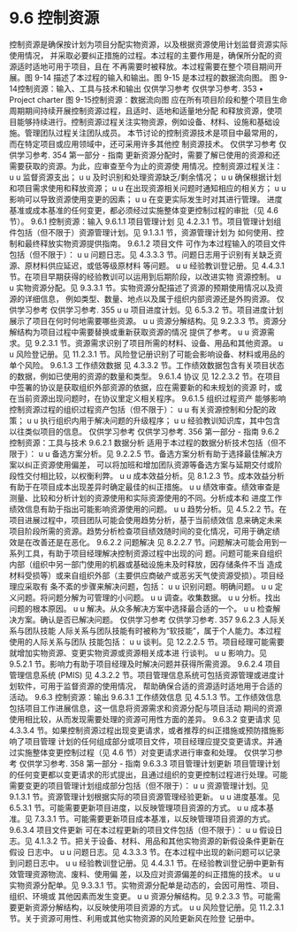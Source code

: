 # 9.6 控制资源
控制资源是确保按计划为项目分配实物资源，以及根据资源使用计划监督资源实际使用情况，
并采取必要纠正措施的过程。本过程的主要作用是，确保所分配的资源适时适地可用于项目，且在
不再需要时被释放。本过程需要在整个项目期间开展。图 9-14 描述了本过程的输入和输出。图 9-15
是本过程的数据流向图。
图 9-14控制资源：输入、工具与技术和输出
仅供学习参考 仅供学习参考.
353
• Project
charter
图 9-15控制资源：数据流向图
应在所有项目阶段和整个项目生命周期期间持续开展控制资源过程，且适时、适地和适量地分配
和释放资源，使项目能够持续进行。控制资源过程关注实物资源，例如设备、材料、设施和基础设
施。管理团队过程关注团队成员。
本节讨论的控制资源技术是项目中最常用的，而在特定项目或应用领域中，还可采用许多其他控
制资源技术。
仅供学习参考 仅供学习参考.
354  第一部分 - 指南
更新资源分配时，需要了解已使用的资源和还需要获取的资源。为此，应审查至今为止的资源使
用情况。控制资源过程关注：
u u 监督资源支出；
u u 及时识别和处理资源缺乏/剩余情况；
u u 确保根据计划和项目需求使用和释放资源；
u u 在出现资源相关问题时通知相应的相关方；
u u 影响可以导致资源使用变更的因素；
u u 在变更实际发生时对其进行管理。
进度基准或成本基准的任何变更，都必须经过实施整体变更控制过程的审批（见 4.6 节）。
9.6.1 控制资源：输入
9.6.1.1 项目管理计划
见 4.2.3.1 节。项目管理计划组件包括（但不限于）资源管理计划。见 9.1.3.1 节，资源管理计划为
如何使用、控制和最终释放实物资源提供指南。
9.6.1.2 项目文件
可作为本过程输入的项目文件包括（但不限于）：
u u 问题日志。见 4.3.3.3 节。问题日志用于识别有关缺乏资源、原材料供应延迟，或低等级原材料
等问题。
u u 经验教训登记册。见 4.4.3.1 节。在项目早期获得的经验教训可以运用到后期阶段，以改进实物
资源控制。
u u 实物资源分配。见 9.3.3.1 节。实物资源分配描述了资源的预期使用情况以及资源的详细信息，
例如类型、数量、地点以及属于组织内部资源还是外购资源。
仅供学习参考 仅供学习参考.
355
u u 项目进度计划。见 6.5.3.2 节。项目进度计划展示了项目在何时何地需要哪些资源。
u u 资源分解结构。见 9.2.3.3 节。资源分解结构为项目过程中需要替换或重新获取资源的情况
提供了参考。
u u 资源需求。见 9.2.3.1 节。资源需求识别了项目所需的材料、设备、用品和其他资源。
u u 风险登记册。见 11.2.3.1 节。风险登记册识别了可能会影响设备、材料或用品的单个风险。
9.6.1.3 工作绩效数据
见 4.3.3.2 节。工作绩效数据包含有关项目状态的数据，例如已使用的资源的数量和类型。
9.6.1.4 协议
见 12.2.3.2 节。在项目中签署的协议是获取组织外部资源的依据，应在需要新的和未规划的资源
时，或在当前资源出现问题时，在协议里定义相关程序。
9.6.1.5 组织过程资产
能够影响控制资源过程的组织过程资产包括（但不限于）：
u u 有关资源控制和分配的政策；
u u 执行组织内用于解决问题的升级程序；
u u 经验教训知识库，其中包含以往类似项目的信息。
仅供学习参考 仅供学习参考.
356  第一部分 - 指南
9.6.2 控制资源：工具与技术
9.6.2.1 数据分析
适用于本过程的数据分析技术包括（但不限于）：
u u 备选方案分析。见 9.2.2.5 节。备选方案分析有助于选择最佳解决方案以纠正资源使用偏差，
可以将加班和增加团队资源等备选方案与延期交付或阶段性交付相比较，以权衡利弊。
u u 成本效益分析。见 8.1.2.3 节。成本效益分析有助于在项目成本出现差异时确定最佳的纠正措施。
u u 绩效审查。绩效审查是测量、比较和分析计划的资源使用和实际资源使用的不同。分析成本和
进度工作绩效信息有助于指出可能影响资源使用的问题。
u u 趋势分析。见 4.5.2.2 节。在项目进展过程中，项目团队可能会使用趋势分析，基于当前绩效信
息来确定未来项目阶段所需的资源。趋势分析检查项目绩效随时间的变化情况，可用于确定绩
效是在改善还是在恶化。
9.6.2.2 问题解决
见 8.2.2.7 节。问题解决可能会用到一系列工具，有助于项目经理解决控制资源过程中出现的问
题。问题可能来自组织内部（组织中另一部门使用的机器或基础设施未及时释放，因存储条件不当
造成材料受损等）或来自组织外部（主要供应商破产或恶劣天气使资源受损）。项目经理应采取有
条不紊的步骤来解决问题，包括：
u u 识别问题。明确问题。
u u 定义问题。将问题分解为可管理的小问题。
u u 调查。收集数据。
u u 分析。找出问题的根本原因。
u u 解决。从众多解决方案中选择最合适的一个。
u u 检查解决方案。确认是否已解决问题。
仅供学习参考 仅供学习参考.
357
9.6.2.3 人际关系与团队技能
人际关系与团队技能有时被称为“软技能”，属于个人能力。本过程使用的人际关系与团队
技能包括：
u u 谈判。见 12.2.2.5 节。项目经理可能需要就增加实物资源、变更实物资源或资源相关成本进
行谈判。
u u 影响力。见 9.5.2.1 节。影响力有助于项目经理及时解决问题并获得所需资源。
9.6.2.4 项目管理信息系统 (PMIS)
见 4.3.2.2 节。项目管理信息系统可包括资源管理或进度计划软件，可用于监督资源的使用情况，
帮助确保合适的资源适时适地用于合适的活动。
9.6.3 控制资源：输出
9.6.3.1 工作绩效信息
见 4.5.1.3 节。工作绩效信息包括项目工作进展信息，这一信息将资源需求和资源分配与项目活动
期间的资源使用相比较，从而发现需要处理的资源可用性方面的差异。
9.6.3.2 变更请求
见 4.3.3.4 节。如果控制资源过程出现变更请求，或者推荐的纠正措施或预防措施影响了项目管理
计划的任何组成部分或项目文件，项目经理应提交变更请求。并通过实施整体变更控制过程（见 4.6
节）对变更请求进行审查和处理。
仅供学习参考 仅供学习参考.
358  第一部分 - 指南
9.6.3.3 项目管理计划更新
项目管理计划的任何变更都以变更请求的形式提出，且通过组织的变更控制过程进行处理。可能
需要变更的项目管理计划组成部分包括（但不限于）：
u u 资源管理计划。见 9.1.3.1 节。资源管理计划根据实际的项目资源管理经验更新。
u u 进度基准。见 6.5.3.1 节。可能需要更新项目进度，以反映管理项目资源的方式。
u u 成本基准。见 7.3.3.1 节。可能需要更新项目成本基准，以反映管理项目资源的方式。
9.6.3.4 项目文件更新
可在本过程更新的项目文件包括（但不限于）：
u u 假设日志。见 4.1.3.2 节。把关于设备、材料、用品和其他实物资源的新假设条件更新在假设
日志中。
u u 问题日志。见 4.3.3.3 节。在本过程中出现的新问题可以记录到问题日志中。
u u 经验教训登记册。见 4.4.3.1 节。在经验教训登记册中更新有效管理资源物流、废料、使用偏
差，以及应对资源偏差的纠正措施的技术。
u u 实物资源分配单。见 9.3.3.1 节。实物资源分配单是动态的，会因可用性、项目、组织、环境或
其他因素而发生变更。
u u 资源分解结构。见 9.2.3.3 节。可能需要更新资源分解结构，以反映使用项目资源的方式。
u u 风险登记册。见 11.2.3.1 节。关于资源可用性、利用或其他实物资源的风险更新风在险登
记册中。